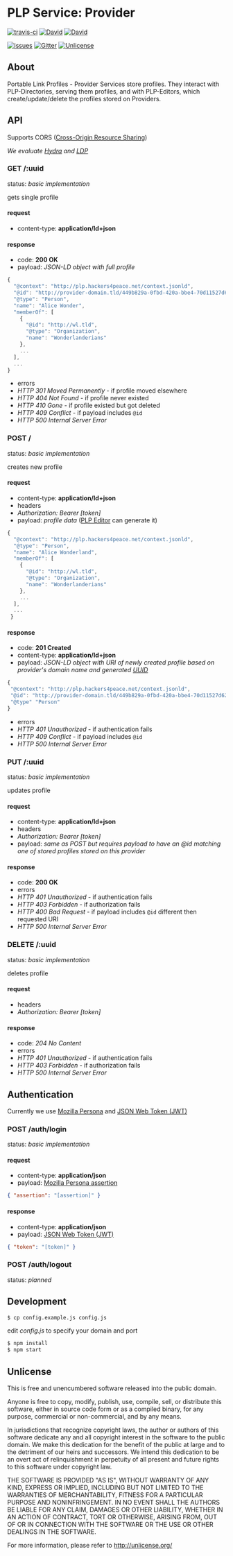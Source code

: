 # PLP Service: Provider

[![travis-ci](http://img.shields.io/travis/hackers4peace/plp-provider.svg?style=flat)](https://travis-ci.org/hackers4peace/plp-provider)
[![David](http://img.shields.io/david/hackers4peace/plp-provider.svg?style=flat)](https://david-dm.org/hackers4peace/plp-provider)
[![David](http://img.shields.io/david/dev/hackers4peace/plp-provider.svg?style=flat)](https://david-dm.org/hackers4peace/plp-provider#info=devDependencies)

[![issues](http://img.shields.io/github/issues/hackers4peace/plp-provider.svg?style=flat)](https://github.com/hackers4peace/plp-provider/issues)
[![Gitter](http://img.shields.io/badge/chat-Gitter-blue.svg?style=flat)](https://gitter.im/hackers4peace/plp-docs)
[![Unlicense](http://img.shields.io/badge/license-Unlicense-blue.svg?style=flat)](http://unlicense.org)



## About

Portable Link Profiles - Provider Services store profiles. They interact with PLP-Directories, serving them profiles, and with PLP-Editors, which create/update/delete the profiles stored on Providers.

## API

Supports CORS ([Cross-Origin Resource Sharing](http://enable-cors.org/))

*We evaluate [Hydra](http://www.hydra-cg.com/) and [LDP](http://www.w3.org/TR/ldp/)*


### GET /:uuid

status: *basic implementation*

gets single profile

#### request

* content-type: **application/ld+json**

#### response

* code: **200 OK**
* payload: *JSON-LD object with full profile*

```js
{
  "@context": "http://plp.hackers4peace.net/context.jsonld",
  "@id": "http://provider-domain.tld/449b829a-0fbd-420a-bbe4-70d11527d62b",
  "@type": "Person",
  "name": "Alice Wonder",
  "memberOf": [
    {
      "@id": "http://wl.tld",
      "@type": "Organization",
      "name": "Wonderlanderians"
    },
    ...
  ],
  ...
}
```

* errors
 * *HTTP 301 Moved Permanently* - if profile moved elsewhere
 * *HTTP 404 Not Found* - if profile never existed
 * *HTTP 410 Gone* - if profile existed but got deleted
 * *HTTP 409 Conflict* - if payload includes ```@id```
 * *HTTP 500 Internal Server Error*

### POST /

status: *basic implementation*

creates new profile

#### request

* content-type: **application/ld+json**
* headers
 * *Authorization: Bearer [token]*
* payload: *profile data* ([PLP
Editor](https://github.com/hackers4peace/plp-editor) can
generate it)


```js
{
  "@context": "http://plp.hackers4peace.net/context.jsonld",
  "@type": "Person",
  "name": "Alice Wonderland",
  "memberOf": [
    {
      "@id": "http://wl.tld",
      "@type": "Organization",
      "name": "Wonderlanderians"
    },
    ...
  ],
  ...
 }
```


#### response

* code: **201 Created**
* content-type: **application/ld+json**
* payload: *JSON-LD object with URI of newly created profile based on
provider's domain name and generated [UUID](http://en.wikipedia.org/wiki/Universally_unique_identifier)*

```js
{
 "@context": "http://plp.hackers4peace.net/context.jsonld",
 "@id": "http://provider-domain.tld/449b829a-0fbd-420a-bbe4-70d11527d62b",
 "@type" "Person"
}
```

* errors
 * *HTTP 401 Unauthorized* - if authentication fails
 * *HTTP 409 Conflict* - if payload includes ```@id```
 * *HTTP 500 Internal Server Error*

### PUT /:uuid

status: *basic implementation*

updates profile

#### request

* content-type: **application/ld+json**
* headers
 * *Authorization: Bearer [token]*
* payload: *same as POST but requires payload to have an @id matching one of stored profiles stored on this provider*

#### response

* code: **200 OK**
* errors
 * *HTTP 401 Unauthorized* - if authentication fails
 * *HTTP 403 Forbidden* - if authorization fails
 * *HTTP 400 Bad Request* - if payload includes ```@id``` different then requested URI
 * *HTTP 500 Internal Server Error*

### DELETE /:uuid

status: *basic implementation*

deletes profile

#### request

* headers
 * *Authorization: Bearer [token]*

#### response

* code: *204 No Content*
* errors
 * *HTTP 401 Unauthorized* - if authentication fails
 * *HTTP 403 Forbidden* - if authorization fails
 * *HTTP 500 Internal Server Error*


## Authentication

Currently we use
[Mozilla Persona](https://developer.mozilla.org/en-US/Persona) and
[JSON Web Token (JWT)](http://jwt.io/)

### POST /auth/login

status: *basic implementation*

#### request

* content-type: **application/json**
* payload: [Mozilla Persona assertion](https://developer.mozilla.org/en-US/docs/Web/API/navigator.id.get)

```json
{ "assertion": "[assertion]" }
```

#### response

* content-type: **application/json**
* payload: [JSON Web Token (JWT)](http://jwt.io)

```json
{ "token": "[token]" }
```

### POST /auth/logout

status: *planned*


## Development

```bash
$ cp config.example.js config.js
```

edit *config.js* to specify your domain and port

```bash
$ npm install
$ npm start
```

## Unlicense

This is free and unencumbered software released into the public domain.

Anyone is free to copy, modify, publish, use, compile, sell, or
distribute this software, either in source code form or as a compiled
binary, for any purpose, commercial or non-commercial, and by any
means.

In jurisdictions that recognize copyright laws, the author or authors
of this software dedicate any and all copyright interest in the
software to the public domain. We make this dedication for the benefit
of the public at large and to the detriment of our heirs and
successors. We intend this dedication to be an overt act of
relinquishment in perpetuity of all present and future rights to this
software under copyright law.

THE SOFTWARE IS PROVIDED "AS IS", WITHOUT WARRANTY OF ANY KIND,
EXPRESS OR IMPLIED, INCLUDING BUT NOT LIMITED TO THE WARRANTIES OF
MERCHANTABILITY, FITNESS FOR A PARTICULAR PURPOSE AND NONINFRINGEMENT.
IN NO EVENT SHALL THE AUTHORS BE LIABLE FOR ANY CLAIM, DAMAGES OR
OTHER LIABILITY, WHETHER IN AN ACTION OF CONTRACT, TORT OR OTHERWISE,
ARISING FROM, OUT OF OR IN CONNECTION WITH THE SOFTWARE OR THE USE OR
OTHER DEALINGS IN THE SOFTWARE.

For more information, please refer to <http://unlicense.org/>
